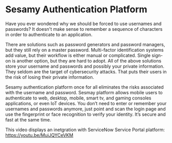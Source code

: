 # Sesamy Authentication Platform
Have you ever wondered why we should be forced to use usernames and passwords? It doesn't make sense to remember a sequence of characters in order to authenticate to an application. 

There are solutions such as password generators and password managers, but they still rely on a master password. Multi-factor identification systems add value, but their workflow is either manual or complicated. Single sign-on is another option, but they are hard to adopt. All of the above solutions store your username and passwords and possibly your private information. They seldom are the target of cybersecurity attacks. That puts their users in the risk of losing their private information. 

Sesamy authentication platform once for all eliminates the risks associated with the username and password. Sesmay platform allows mobile users to authenticate to web, desktop, mobile, smart tv, and gaming consoles applications, or even IoT devices. You don’t need to enter or remember your usernames and passwords anymore, just point and scan the login page and use the fingerprint or face recognition to verify your identity. It’s secure and fast at the same time.

This video displays an inetgration with ServiceNow Service Portal platform:
https://youtu.be/MuiJQYCeVKM
